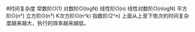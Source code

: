 #时间复杂度
常数阶O(1)
对数阶O(logN)
线性阶O(n)
线性对数阶O(nlogN)
平方阶O(n²)
立方阶O(n³)
K次方阶O(n^k)
指数阶(2^n)
上面从上至下依次的时间复杂度越来越大，执行的效率越来越低。